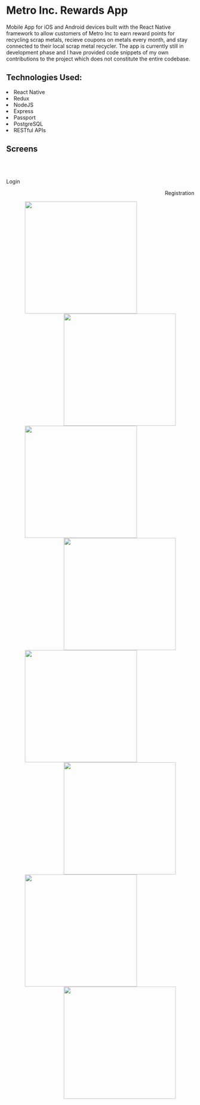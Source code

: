# Metro Inc. Rewards App
Mobile App for iOS and Android devices built with the React Native framework to allow customers of Metro Inc to earn reward points
for recycling scrap metals, recieve coupons on metals every month, and stay connected to their local scrap metal recycler. The app is currently still in development phase and I have provided code snippets of my own contributions to the project which does not constitute the entire codebase.

## Technologies Used:

<li>React Native</li>
<li>Redux</li>
<li>NodeJS</li>
<li>Express</li>
<li>Passport</li>
<li>PostgreSQL</li>
<li>RESTful APIs</li>

## Screens
<br><br>

<p align="left" hspace="20">Login </p> 
<p align="right" hspace="20">Registration </p>

<p>
    <img align="left" src="https://github.com/taylorsam209/Metro-Rewards-Mobile-App/blob/master/assets/login.png" width="300" hspace="50">
    <img align="right" src="https://github.com/taylorsam209/Metro-Rewards-Mobile-App/blob/master/assets/register.png" width="300" hspace="50">
</p>
<p>
    <img align="left" src="https://github.com/taylorsam209/Metro-Rewards-Mobile-App/blob/master/assets/login.png" width="300" hspace="50">
    <img align="right" src="https://github.com/taylorsam209/Metro-Rewards-Mobile-App/blob/master/assets/register.png" width="300" hspace="50">
</p>
<p>
    <img align="left" src="https://github.com/taylorsam209/Metro-Rewards-Mobile-App/blob/master/assets/login.png" width="300" hspace="50">
    <img align="right" src="https://github.com/taylorsam209/Metro-Rewards-Mobile-App/blob/master/assets/register.png" width="300" hspace="50">
</p>
<p>
    <img align="left" src="https://github.com/taylorsam209/Metro-Rewards-Mobile-App/blob/master/assets/login.png" width="300" hspace="50">
    <img align="right" src="https://github.com/taylorsam209/Metro-Rewards-Mobile-App/blob/master/assets/register.png" width="300" hspace="50">
</p>



<br><br>


